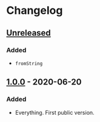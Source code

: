 # Changelog

## [Unreleased]
### Added
- `fromString`

## [1.0.0] - 2020-06-20
### Added
- Everything. First public version.

[Unreleased]: https://github.com/malaire/elm-uint64/compare/1.0.0...HEAD
[1.0.0]: https://github.com/malaire/elm-uint64/releases/tag/1.0.0
